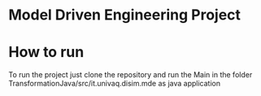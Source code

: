# Model Driven Engineering Project

# How to run
To run the project just clone the repository and run the Main in the folder TransformationJava/src/it.univaq.disim.mde as java application  
